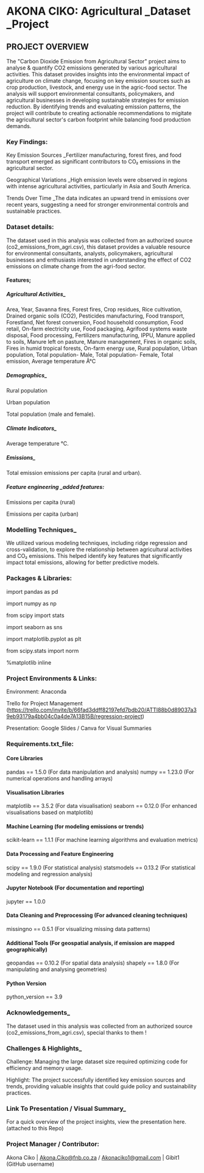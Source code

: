 # AKONA CIKO: Agricultural _Dataset _Project

## PROJECT OVERVIEW

The "Carbon Dioxide Emission from Agricultural Sector" project aims to analyse & quantify CO2 emissions generated by various agricultural activities. This dataset provides insights into the environmental impact of agriculture on climate change, focusing on key emission sources such as crop production, livestock, and energy use in the agric-food sector. The analysis will support environmental consultants, policymakers, and agricultural businesses in developing sustainable strategies for emission reduction. By identifying trends and evaluating emission patterns, the project will contribute to creating actionable recommendations to migitate the agricultural sector's carbon footprint while balancing food production demands.

### Key Findings:
Key Emission Sources _Fertilizer manufacturing, forest fires, and food transport emerged as significant contributors to CO₂ emissions in the agricultural sector.

Geographical Variations _High emission levels were observed in regions with intense agricultural activities, particularly in Asia and South America.

Trends Over Time _The data indicates an upward trend in emissions over recent years, suggesting a need for stronger environmental controls and sustainable practices.

### Dataset details:
The dataset used in this analysis was collected from an authorized source (co2_emissions_from_agri.csv), this dataset provides a valuable resource for environmental consultants, analysts, policymakers, agricultural businesses and enthusiasts interested in understanding the effect of CO2 emissions on climate change from the agri-food sector.
#### Features;
##### Agricultural Activities_
Area,
Year,
Savanna fires,
Forest fires,
Crop residues,
Rice cultivation,
Drained organic soils (CO2),
Pesticides manufacturing,
Food transport,
Forestland,
Net forest conversion,
Food household consumption,
Food retail,
On-farm electricity use,
Food packaging,
Agrifood systems waste disposal,
Food processing,
Fertilizers manufacturing,
IPPU,
Manure applied to soils,
Manure left on pasture,
Manure management,
Fires in organic soils,
Fires in humid tropical forests,
On-farm energy use,
Rural population,
Urban population,
Total population- Male,
Total population- Female,
Total emission,
Average temperature Â°C

##### Demographics_
Rural population

Urban population

Total population (male and female).

##### Climate Indicators_ 
Average temperature °C.

##### Emissions_ 
Total emission emissions per capita (rural and urban).

##### Feature engineering _added features:
Emissions per capita (rural)

Emissions per capita (urban)

### Modelling Techniques_
We utilized various modeling techniques, including ridge regression and cross-validation, to explore the relationship between agricultural activities and CO₂ emissions. This helped identify key features that significantly impact total emissions, allowing for better predictive models.

### Packages & Libraries:

import pandas as pd

import numpy as np

from scipy import stats

import seaborn as sns

import matplotlib.pyplot as plt

from scipy.stats import norm

%matplotlib inline 

### Project Environments & Links:
Environment: Anaconda

Trello for Project Management (https://trello.com/invite/b/66fad3ddff82197efd7bdb20/ATTI88b0d89037a39eb93179a4bb04c0a4de7A13B15B/regression-project)

Presentation: Google Slides / Canva for Visual Summaries

### Requirements.txt_file:

#### Core Libraries
pandas == 1.5.0 (For data manipulation and analysis)
numpy == 1.23.0 (For numerical operations and handling arrays)

#### Visualisation Libraries
matplotlib == 3.5.2 (For data visualisation)
seaborn == 0.12.0 (For enhanced visualisations based on matplotlib)

#### Machine Learning (for modeling emissions or trends)
scikit-learn == 1.1.1 (For machine learning algorithms and evaluation metrics)

#### Data Processing and Feature Engineering 
scipy == 1.9.0 (For statistical analysis)
statsmodels == 0.13.2 (For statistical modeling and regression analysis)

#### Jupyter Notebook (For documentation and reporting)
jupyter == 1.0.0

#### Data Cleaning and Preprocessing (For advanced cleaning techniques)
missingno == 0.5.1 (For visualizing missing data patterns)

#### Additional Tools (For geospatial analysis, if emission are mapped geographically)
geopandas == 0.10.2 (For spatial data analysis)
shapely == 1.8.0 (For manipulating and analysing geometries)

#### Python Version
python_version == 3.9

### Acknowledgements_ 

The dataset used in this analysis was collected from an authorized source (co2_emissions_from_agri.csv), special thanks to them !

### Challenges & Highlights_

Challenge: Managing the large dataset size required optimizing code for efficiency and memory usage.

Highlight: The project successfully identified key emission sources and trends, providing valuable insights that could guide policy and sustainability practices.

### Link To Presentation / Visual Summary_

For a quick overview of the project insights, view the presentation here. (attached to this Repo)

### Project Manager / Contributor:
Akona Ciko | Akona.Ciko@fnb.co.za / Akonaciko1@gmail.com | Gibit1 (GitHub username)
